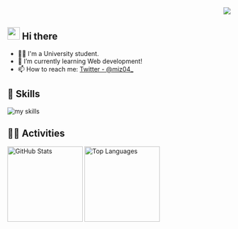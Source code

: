 <!-- 1. GitHub usernameを変更 -->
<div align="right">
  <img src="https://komarev.com/ghpvc/?username=mizzzuno" />
</div>

<!-- 2. プロフィールや連絡先を変更 -->

## <img src="https://media.giphy.com/media/hvRJCLFzcasrR4ia7z/giphy.gif" width="28"> Hi there

- 🧑‍💻 I'm a University student.
- 🌱 I’m currently learning Web development!
- 📫 How to reach me: [Twitter - @miz04\_](https://x.com/miz04_)
  <br>

<!-- 3. 好きな技術スタックに変更 -->
<!-- ライトモート：theme=light, ダークモート：theme=dark -->
<!-- アイコンの選択肢一覧：https://arc.net/l/quote/zizyykfh -->

## 🌱 Skills

<img alt="my skills" src="https://skillicons.dev/icons?theme=dark&perline=7&i=html,css,js,ts,react,next,npm,mui,tailwindcss,c,python,fastapi,r,unity,vercel,aws,github,githubactions,discord,vscode,apple" />
<br>

<!-- 4. GitHub usernameを変更, 2箇所 -->
<!-- ライトモート：theme=light, ダークモート：theme=vue-dark  -->

## 🏃‍♀️ Activities

<div align="left"> 
  <img alt="GitHub Stats" height="170px" src="https://github-readme-stats.vercel.app/api?username=mizzzuno&theme=vue-dark&show_icons=true" />
  <img alt="Top Languages" height="170px" src="https://github-readme-stats.vercel.app/api/top-langs/?username=mizzzuno&exclude_repo=PAS_django&theme=vue-dark&layout=compact&langs_count=10&size_weight=0.5&count_weight=0.5&cache_seconds=7200&v=2" />
</div>

<!--
This repository is a ✨ _special_ ✨ repository because its `README.md` (this file) appears on your GitHub profile.

Here are some ideas to get you started:

- 🔭 I’m currently working on ...
- 🌱 I’m currently learning ...
- 👯 I’m looking to collaborate on ...
- 🤔 I’m looking for help with ...
- 💬 Ask me about ...
- 📫 How to reach me: ...
- 😄 Pronouns: ...
- ⚡ Fun fact: ...
-->
